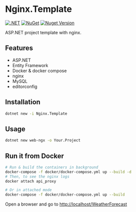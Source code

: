 # Nginx.Template

[![.NET](https://github.com/afgalvan/Nginx.Template/actions/workflows/dotnet.yml/badge.svg)](https://github.com/afgalvan/Nginx.Template/actions/workflows/dotnet.yml)
[![NuGet](https://github.com/afgalvan/Nginx.Template/actions/workflows/publish.yml/badge.svg)](https://github.com/afgalvan/Nginx.Template/actions/workflows/publish.yml)
[![Nuget Version](https://img.shields.io/nuget/v/Nginx.Template?label=Version&logo=NuGet&labelColor=22272E&color=blue)](https://www.nuget.org/packages/Nginx.Template/)

ASP.NET project template with nginx.

## Features

- ASP.NET
- Entity Framework
- Docker & docker compose
- nginx
- MySQL
- editorconfig

## Installation

```bash
dotnet new -i Nginx.Template
```

## Usage

```bash
dotnet new web-ngx -o Your.Project
```

## Run it from Docker

```bash
# Run & build the containers in background
docker-compose -f docker/docker-compose.yml up --build -d
# Then, to see the nginx logs
docker attach api_proxy

# Or in attached mode
docker-compose -f docker/docker-compose.yml up --build
```

Open a browser and go to <http://localhost/WeatherForecast>
